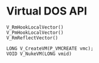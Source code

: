 # Virtual DOS API

```
V_RmHookLocalVector()
V_PmHookLocalVector()
V_RmReflectVector()

LONG V_CreateVM(P_VMCREATE vmc);
VOID V_NukeVM(LONG vmid)
```
